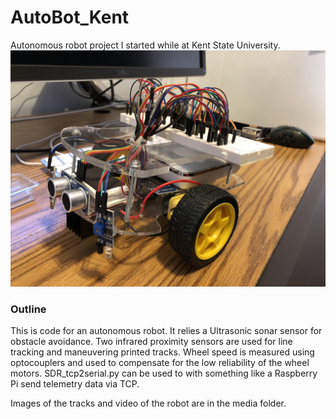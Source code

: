 # AutoBot_Kent
Autonomous robot project I started while at Kent State University.
![AutoBot_Kent](https://github.com/greentbc/AutoBot_Kent/blob/master/media/Autobot.jpg?raw=true)

### Outline
This is code for an autonomous robot. It relies a Ultrasonic sonar sensor for obstacle avoidance. Two infrared proximity sensors are used for line tracking and maneuvering printed tracks. Wheel speed is measured using optocouplers and used to compensate for the low reliability of the wheel motors. SDR_tcp2serial.py can be used to with something like a Raspberry Pi send telemetry data via TCP.

Images of the tracks and video of the robot are in the media folder.

